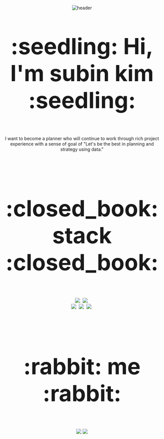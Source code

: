 <p align="center">
  <img src="https://capsule-render.vercel.app/api?type=slice&color=feb9c6&height=300&section=header&text=SuBinKim&fontSize=90" alt="header">
</p>

<p align="center" style="font-size: 70px"><b>:seedling: Hi, I'm subin kim :seedling:</b></p>

<p align="center"> I want to become a planner who will continue to work through rich project experience with a sense of goal of "Let's be the best in planning and strategy using data."</p>

<br><br><br>

<p align="center" style="font-size: 70px"><b>:closed_book: stack :closed_book:</b></p>

<p align="center">
  <img src="https://img.shields.io/badge/Python-3766AB?style=flat-square&logo=Python&logoColor=white"/></a>&nbsp 
  <img src="https://img.shields.io/badge/mysql-4479A1?style=flat-square&logo=mysql&logoColor=white"/></a>&nbsp
  <br>
  <img src="https://img.shields.io/badge/corporate advisory project-FBD426?style=flat-square&logo=databricks&logoColor=white"/></a>&nbsp
  <img src="https://img.shields.io/badge/service planning project-86CB06?style=flat-square&logo=adobeillustrator&logoColor=white"/></a>&nbsp
  <img src="https://img.shields.io/badge/numerous data analysis contests-6EACF0?style=flat-square&logo=simpleanalytics&logoColor=white"/></a>&nbsp
 </p>

<br><br><br>

<p align="center" style="font-size: 70px"><b>:rabbit: me :rabbit:</b></p>

<p align="center">
   <a href="https://www.instagram.com/xub1n__/"><img src="https://img.shields.io/badge/instagram-F9116D?style=flat-square&logo=instagram&logoColor=white&link=https://www.instagram.com/xub1n__/"/></a> 
<a href="mailto:xub1n010411@gmail.com"><img src="https://img.shields.io/badge/gmail-F33E07?style=flat-square&logo=gmail&logoColor=white&link=mailto:xub1n010411@gmail.com"/></a>


